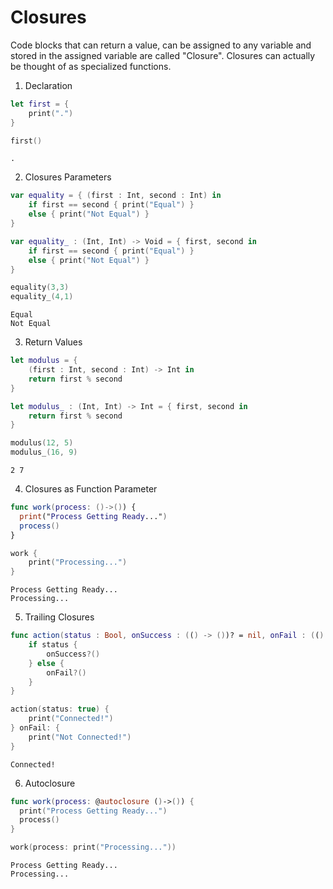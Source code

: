 # Closures
Code blocks that can return a value, can be assigned to any variable and stored in the assigned variable are called "Closure". Closures can actually be thought of as specialized functions.

1. Declaration
```swift
let first = {
    print(".")
}
```
```swift
first()
```
```
.
```

2. Closures Parameters
```swift
var equality = { (first : Int, second : Int) in
    if first == second { print("Equal") }
    else { print("Not Equal") }
}

var equality_ : (Int, Int) -> Void = { first, second in
    if first == second { print("Equal") }
    else { print("Not Equal") }
}
```
```swift
equality(3,3)
equality_(4,1)
```
```
Equal
Not Equal
```

3. Return Values
```swift
let modulus = {
    (first : Int, second : Int) -> Int in
    return first % second
}

let modulus_ : (Int, Int) -> Int = { first, second in
    return first % second
}
```
```swift
modulus(12, 5)
modulus_(16, 9)
```
```
2 7
```

4. Closures as Function Parameter
```swift
func work(process: ()->()) {
  print("Process Getting Ready...")
  process()
}
```
```swift
work {
    print("Processing...")
}
```
```
Process Getting Ready...
Processing...
```

5. Trailing Closures
```swift
func action(status : Bool, onSuccess : (() -> ())? = nil, onFail : (() -> ())? = nil){
    if status {
        onSuccess?()
    } else {
        onFail?()
    }
}
```
```swift
action(status: true) {
    print("Connected!")
} onFail: {
    print("Not Connected!")
}
```
```
Connected!
```
6. Autoclosure 
```swift
func work(process: @autoclosure ()->()) {
  print("Process Getting Ready...")
  process()
}
```
```swift
work(process: print("Processing..."))
```
```
Process Getting Ready...
Processing...
```
